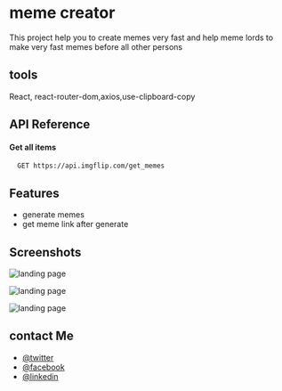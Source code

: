 
# meme creator

This project help you to create memes very fast and help meme lords
to make very fast memes before all other persons


## tools

 React, react-router-dom,axios,use-clipboard-copy




## API Reference

#### Get all items

```http
  GET https://api.imgflip.com/get_memes
```








## Features

- generate memes 
- get meme link after generate


## Screenshots

![landing page](https://user-images.githubusercontent.com/95965261/154302749-3858d80b-1513-478f-8602-86cc3e1e8bf7.png)

![landing page](https://user-images.githubusercontent.com/95965261/154303216-2447d6a9-b7d4-4f9c-8015-c1acdbd092ca.png)

![landing page](https://user-images.githubusercontent.com/95965261/154303302-6d11e9f7-7f73-4d29-bde3-c5af9fee78b2.png)

## contact Me

- [@twitter](https://twitter.com/Walidhassan111)
- [@facebook](https://www.facebook.com/walid.hassan.10888938/)
- [@linkedin](https://www.linkedin.com/in/walid-hassan-a744461a7)


